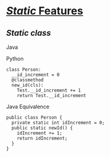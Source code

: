 # [*Static* Features](https://python-s20.mooc.fi/osa-9/5-staattiset-piirteet)
## *Static class*

Java


Python

```
class Person:
  __id_increment = 0
  @classmethod
  new_id(cls):
    Test.__id_increment += 1
    return Test.__id_increment
```

Java Equivalence

```
public class Person {
  private static int idIncrement = 0;
  public static newId() {
    idIncrement += 1;
    return idIncrement;    
  } 
}
```

